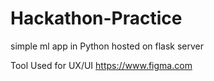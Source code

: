# Hackathon-Practice
 simple ml app in Python hosted  on flask server
 
 
Tool Used for UX/UI
 https://www.figma.com 
